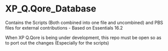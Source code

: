 # XP_Q.Qore_Database
Contains the Scripts (Both combined into one file and uncombined) and PBS files for external contributions - Based on Essentials 16.2

When XP Q.Qore is being under development, this repo must be open so as to port out the changes (Especially for the scripts)
